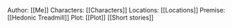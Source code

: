 Author: [[Me]]
Characters: [[Characters]]
Locations: [[Locations]]
Premise: [[Hedonic Treadmill]]
Plot: [[Plot]]
[[Short stories]]